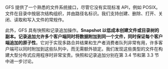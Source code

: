 GFS 提供了一个熟悉的文件系统接口，尽管它没有实现标准 API，例如 POSIX。文件在目录中按层次结构组织，并由路径名标识。我们支持创建、删除、打开、关闭、读取和写入文件的常规作。

此外，GFS 具有快照和记录追加操作。**Snapshot 以低成本创建文件或目录树的副本。记录追加允许多个客户端同时将数据附加到同一个文件，同时保证每个客户端追加的原子性**。它对于实现多路合并结果和生产者消费者队列非常有用，许多客户端可以同时附加到这些队列中，而无需额外锁定。我们发现这些类型的文件在构建大型分布式应用程序时非常宝贵。快照和记录追加分别在第 3.4 节和第 3.3 节中进一步讨论。